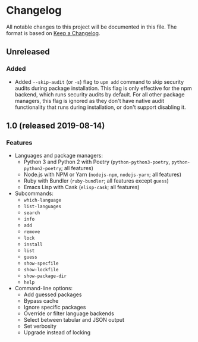 # Changelog

All notable changes to this project will be documented in this file.
The format is based on [Keep a
Changelog](https://keepachangelog.com/en/1.0.0/).

## Unreleased

### Added

* Added `--skip-audit` (or `-s`) flag to `upm add` command to skip security audits during package installation. This flag is only effective for the npm backend, which runs security audits by default. For all other package managers, this flag is ignored as they don't have native audit functionality that runs during installation, or don't support disabling it.

## 1.0 (released 2019-08-14)

### Features

* Languages and package managers:
  * Python 3 and Python 2 with Poetry (`python-python3-poetry`,
    `python-python2-poetry`; all features)
  * Node.js with NPM or Yarn (`nodejs-npm`, `nodejs-yarn`; all
    features)
  * Ruby with Bundler (`ruby-bundler`; all features except `guess`)
  * Emacs Lisp with Cask (`elisp-cask`; all features)
* Subcommands:
  * `which-language`
  * `list-languages`
  * `search`
  * `info`
  * `add`
  * `remove`
  * `lock`
  * `install`
  * `list`
  * `guess`
  * `show-specfile`
  * `show-lockfile`
  * `show-package-dir`
  * `help`
* Command-line options:
  * Add guessed packages
  * Bypass cache
  * Ignore specific packages
  * Override or filter language backends
  * Select between tabular and JSON output
  * Set verbosity
  * Upgrade instead of locking
